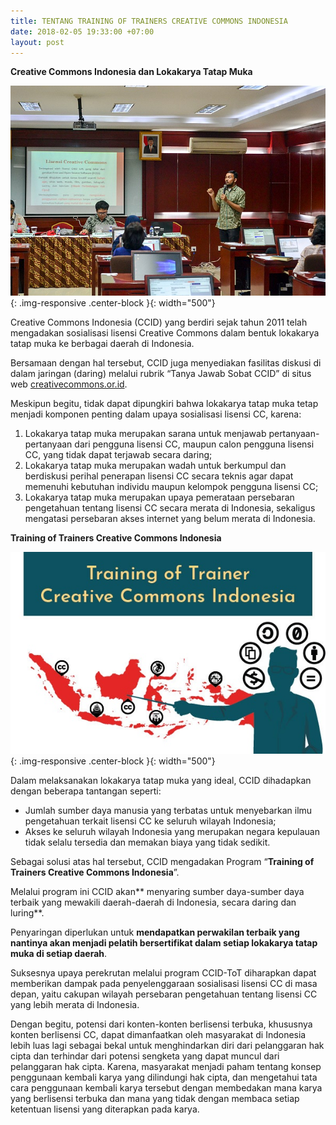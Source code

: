 ```yaml
---
title: TENTANG TRAINING OF TRAINERS CREATIVE COMMONS INDONESIA
date: 2018-02-05 19:33:00 +07:00
layout: post
---
```


**Creative Commons Indonesia dan Lokakarya Tatap Muka**

![Agustus_2_2017_Sosialisasi_Lisensi_CC_pada_WikiLatih_Universitas_Terbuka.jpg](/uploads/Agustus_2_2017_Sosialisasi_Lisensi_CC_pada_WikiLatih_Universitas_Terbuka.jpg){: .img-responsive .center-block }{: width="500"}

Creative Commons Indonesia (CCID) yang berdiri sejak tahun 2011 telah mengadakan sosialisasi lisensi Creative Commons dalam bentuk lokakarya tatap muka ke berbagai daerah di Indonesia.

Bersamaan dengan hal tersebut, CCID juga menyediakan fasilitas diskusi di dalam jaringan (daring) melalui rubrik “Tanya Jawab Sobat CCID” di situs web [creativecommons.or.id](creativecommons.or.id).

Meskipun begitu, tidak dapat dipungkiri bahwa lokakarya tatap muka tetap menjadi komponen penting dalam upaya sosialisasi lisensi CC, karena:

1. Lokakarya tatap muka merupakan sarana untuk menjawab pertanyaan-pertanyaan dari pengguna lisensi CC, maupun calon pengguna lisensi CC, yang tidak dapat terjawab secara daring;
2. Lokakarya tatap muka merupakan wadah untuk berkumpul dan berdiskusi perihal penerapan lisensi CC secara teknis agar dapat memenuhi kebutuhan individu maupun kelompok pengguna lisensi CC;
3. Lokakarya tatap muka merupakan upaya pemerataan persebaran pengetahuan tentang lisensi CC secara merata di Indonesia, sekaligus mengatasi persebaran akses internet yang belum merata di Indonesia.

**Training of Trainers Creative Commons Indonesia**

![Header Web.jpg](/uploads/Header%20Web.jpg){: .img-responsive .center-block }{: width="500"}

Dalam melaksanakan lokakarya tatap muka yang ideal, CCID dihadapkan dengan beberapa tantangan seperti:

* Jumlah sumber daya manusia yang terbatas untuk menyebarkan ilmu pengetahuan terkait lisensi CC ke seluruh wilayah Indonesia;
* Akses ke seluruh wilayah Indonesia yang merupakan negara kepulauan tidak selalu tersedia dan memakan biaya yang tidak sedikit.

Sebagai solusi atas hal tersebut, CCID mengadakan Program “**Training of Trainers Creative Commons Indonesia**”.

Melalui program ini CCID akan** menyaring sumber daya-sumber daya terbaik yang mewakili daerah-daerah di Indonesia, secara daring dan luring**.

Penyaringan diperlukan untuk **mendapatkan perwakilan terbaik yang nantinya akan menjadi pelatih bersertifikat dalam setiap lokakarya tatap muka di setiap daerah**.

Suksesnya upaya perekrutan melalui program CCID-ToT diharapkan dapat memberikan dampak pada penyelenggaraan sosialisasi lisensi CC di masa depan, yaitu cakupan wilayah persebaran pengetahuan tentang lisensi CC yang lebih merata di Indonesia.

Dengan begitu, potensi dari konten-konten berlisensi terbuka, khususnya konten berlisensi CC, dapat dimanfaatkan oleh masyarakat di Indonesia lebih luas lagi sebagai bekal untuk menghindarkan diri dari pelanggaran hak cipta dan terhindar dari potensi sengketa yang dapat muncul dari pelanggaran hak cipta.
Karena, masyarakat menjadi paham tentang konsep penggunaan kembali karya yang dilindungi hak cipta, dan mengetahui tata cara penggunaan kembali karya tersebut dengan membedakan mana karya yang berlisensi terbuka dan mana yang tidak dengan membaca setiap ketentuan lisensi yang diterapkan pada karya.